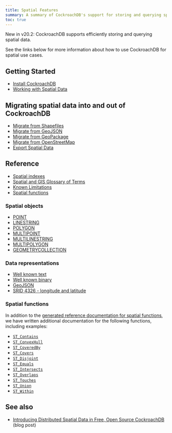 ```yaml
---
title: Spatial Features
summary: A summary of CockroachDB's support for storing and querying spatial data.
toc: true
---
```


<span class="version-tag">New in v20.2</span>: CockroachDB supports efficiently storing and querying spatial data.

See the links below for more information about how to use CockroachDB for spatial use cases.

## Getting Started

- [Install CockroachDB](install-cockroachdb.html)
- [Working with Spatial Data](spatial-data.html)

## Migrating spatial data into and out of CockroachDB

- [Migrate from Shapefiles](migrate-from-shapefiles.html)
- [Migrate from GeoJSON](migrate-from-geojson.html)
- [Migrate from GeoPackage](migrate-from-geopackage.html)
- [Migrate from OpenStreetMap](migrate-from-openstreetmap.html)
- [Export Spatial Data](export-spatial-data.html)

## Reference

- [Spatial indexes](spatial-indexes.html)
- [Spatial and GIS Glossary of Terms](spatial-glossary.html)
- [Known Limitations](known-limitations.html#spatial-support-limitations)
- [Spatial functions](functions-and-operators.html#spatial-functions)

### Spatial objects

- [POINT](point.html)
- [LINESTRING](linestring.html)
- [POLYGON](polygon.html)
- [MULTIPOINT](multipoint.html)
- [MULTILINESTRING](multilinestring.html)
- [MULTIPOLYGON](multipolygon.html)
- [GEOMETRYCOLLECTION](geometrycollection.html)

### Data representations

- [Well known text](well-known-text.html)
- [Well known binary](well-known-binary.html)
- [GeoJSON](geojson.html)
- [SRID 4326 - longitude and latitude](srid-4326.html)

### Spatial functions

In addition to the [generated reference documentation for spatial functions](functions-and-operators.html#spatial-functions), we have written additional documentation for the following functions, including examples:

- [`ST_Contains`](st_contains.html)
- [`ST_ConvexHull`](st_convexhull.html)
- [`ST_CoveredBy`](st_coveredby.html)
- [`ST_Covers`](st_covers.html)
- [`ST_Disjoint`](st_disjoint.html)
- [`ST_Equals`](st_equals.html)
- [`ST_Intersects`](st_intersects.html)
- [`ST_Overlaps`](st_overlaps.html)
- [`ST_Touches`](st_touches.html)
- [`ST_Union`](st_union.html)
- [`ST_Within`](st_within.html)

## See also

- [Introducing Distributed Spatial Data in Free, Open Source CockroachDB](https://www.cockroachlabs.com/blog/spatial-data/) (blog post)
